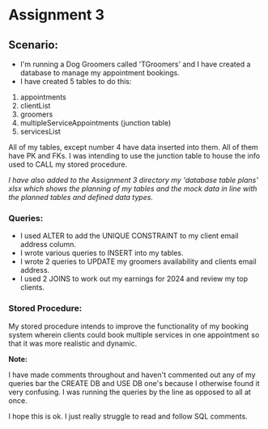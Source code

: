 # Assignment 3

## Scenario:

- I'm running a Dog Groomers called 'TGroomers' and I have created a database to manage my appointment bookings.
- I have created 5 tables to do this:
1. appointments
2. clientList
3. groomers
4. multipleServiceAppointments (junction table)
5. servicesList

All of my tables, except number 4 have data inserted into them. All of them have PK and FKs.
I was intending to use the junction table to house the info used to CALL my stored procedure.

*I have also added to the Assignment 3 directory my 'database table plans' xlsx which shows the planning of my tables and the mock data in line with the planned tables and defined data types.*

### Queries:
- I used ALTER to add the UNIQUE CONSTRAINT to my client email address column. 
- I wrote various queries to INSERT into my tables.
- I wrote 2 queries to UPDATE my groomers availability and clients email address.
- I used 2 JOINS to work out my earnings for 2024 and review my top clients.  

### Stored Procedure:
My stored procedure intends to improve the functionality of my booking system wherein clients could book multiple 
services in one appointment so that it was more realistic and dynamic.


**Note:**

I have made comments throughout and haven't commented out any of my queries bar the CREATE DB and USE DB one's because I
otherwise found it very confusing. I was running the queries by the line as opposed to all at once. 

I hope this is ok. I just really struggle to read and follow SQL comments.
